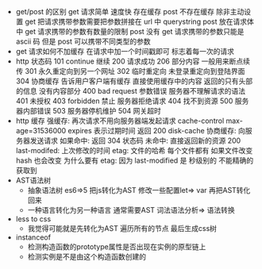 - get/post 的区别
  get 请求简单 速度快 存在缓存 post 不存在缓存 除非主动设置
  get 把请求携带参数需要把参数拼接在 url 中 querystring post 放在请求体中
  get 请求携带的参数有数量的限制 post 没有
  get 请求携带的参数只能是 ascii 码 但是 post 可以携带不同类型的参数
- get 请求如何不加缓存
  在请求中加一个时间戳即可 标志着每一次的请求
- http 状态码
  101 continue 继续
  200 请求成功
  206 部分内容 一般用来断点续传
  301 永久重定向到另一个网址
  302 临时重定向 未登录重定向到登陆界面
  304 协商缓存 告诉用户客户端有缓存 直接使用缓存中的内容 返回的只有头部的信息 没有内容部分
  400 bad request 参数错误 服务器不理解请求的语法
  401 未授权
  403 forbidden 禁止 服务器拒绝请求
  404 找不到资源
  500 服务器内部错误
  503 服务器停机维护
  504 网关超时
- http 缓存
  强缓存: 再次请求不用向服务器端发起请求 cache-control max-age=31536000
  expires 表示过期时间
  返回 200 disk-cache
  协商缓存: 向服务器发送请求 如果命中: 返回 304 状态码
  未命中: 直接返回新的资源 200
  last-modifed: 上次修改的时间
  etag: 文件的哈希 每个文件都有 如果文件改变 hash 也会改变
  为什么要有 etag: 因为 last-modified 是 秒级别的 不能精确的获取到
- AST语法树
  - 抽象语法树 es6=>5 把js转化为AST 修改一些配置let=> var 再把AST转化回来
  - 一种语言转化为另一种语言 通常需要AST 词法语法分析=> 语法转换
- less to css
  - 我觉得可能就是先转化为AST 遍历所有的节点 最后生成css树
- instanceof
  - 检测构造函数的prototype属性是否出现在实例的原型链上
  - 检测实例是不是由这个构造函数创建的